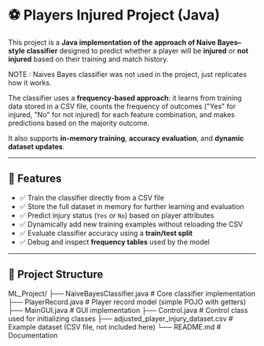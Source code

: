 # ⚽ Players Injured Project (Java)

This project is a **Java implementation of the approach of Naive Bayes–style classifier** designed to predict whether a player will be **injured** or **not injured** based on their training and match history.  

NOTE : Naives Bayes classifier was not used in the project, just replicates how it works.

The classifier uses a **frequency-based approach**: it learns from training data stored in a CSV file, counts the frequency of outcomes ("Yes" for injured, "No" for not injured) for each feature combination, and makes predictions based on the majority outcome.  

It also supports **in-memory training**, **accuracy evaluation**, and **dynamic dataset updates**.

---

## 🚀 Features

- ✅ Train the classifier directly from a CSV file  
- ✅ Store the full dataset in memory for further learning and evaluation  
- ✅ Predict injury status (`Yes` or `No`) based on player attributes  
- ✅ Dynamically add new training examples without reloading the CSV  
- ✅ Evaluate classifier accuracy using a **train/test split**  
- ✅ Debug and inspect **frequency tables** used by the model  

---

## 📂 Project Structure

ML_Project/
├── NaiveBayesClassifier.java       # Core classifier implementation
├── PlayerRecord.java               # Player record model (simple POJO with getters)
├── MainGUI.java                    # GUI implementation
├── Control.java                    # Control class used for initializing classes
├── adjusted_player_injury_dataset.csv   # Example dataset (CSV file, not included here)
└── README.md                       # Documentation

